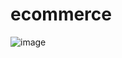 # ecommerce

![image](https://user-images.githubusercontent.com/27456580/204256865-a2c86df4-2e90-4acb-b41c-60e19098410d.png)
